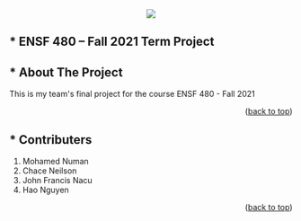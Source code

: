 <div align="center"><img src="https://readme-typing-svg.herokuapp.com?color=%234EA2F7&size=28&center=true&vCenter=true&multiline=true&height=85&lines=Online+Rental+Property+;Management+System"](https://git.io/typing-svg) /></div>

## * ENSF 480 – Fall 2021  Term Project

<!-- ABOUT THE PROJECT -->
## * About The Project
This is my team's final project for the course ENSF 480 - Fall 2021
<p align="right">(<a href="#top">back to top</a>)</p>

<!-- CONTRIBUTERS -->
## * Contributers
1. Mohamed Numan
2. Chace Neilson
3. John Francis Nacu 
4. Hao Nguyen
<p align="right">(<a href="#top">back to top</a>)</p>
